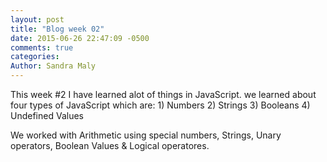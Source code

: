 ```yaml
---
layout: post
title: "Blog week 02"
date: 2015-06-26 22:47:09 -0500
comments: true
categories: 
Author: Sandra Maly
---
```


This week #2 I have learned alot of things in JavaScript. we learned about four types of JavaScript which are: 1) Numbers 2) Strings 3) Booleans 4) Undefined Values

We worked with Arithmetic using special numbers, Strings, Unary operators, Boolean Values & Logical operatores.